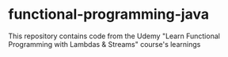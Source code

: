 # functional-programming-java
This repository contains code from the Udemy "Learn Functional Programming with Lambdas &amp; Streams" course's learnings
